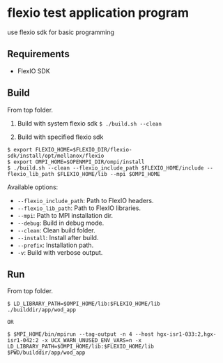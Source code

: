 flexio test application program
=============================================

use flexio sdk for basic programming

Requirements
-------------

* FlexIO SDK

Build
-------------
From top folder.
1. Build with system flexio sdk
`$ ./build.sh --clean`

2. Build with specified flexio sdk
```
$ export FLEXIO_HOME=$FLEXIO_DIR/flexio-sdk/install/opt/mellanox/flexio
$ export OMPI_HOME=$OPENMPI_DIR/ompi/install
$ ./build.sh --clean --flexio_include_path $FLEXIO_HOME/include --flexio_lib_path $FLEXIO_HOME/lib --mpi $OMPI_HOME
```

Available options:

* `--flexio_include_path`:  Path to FlexIO headers.
* `--flexio_lib_path`:      Path to FlexIO libraries.
* `--mpi`:                  Path to MPI installation dir.
* `--debug`:                Build in debug mode.
* `--clean`:                Clean build folder.
* `--install`:              Install after build.
* `--prefix`:               Installation path.
* `-v`:                     Build with verbose output.

Run
-----------
From top folder.
```
$ LD_LIBRARY_PATH=$OMPI_HOME/lib:$FLEXIO_HOME/lib ./builddir/app/wod_app

OR

$ $MPI_HOME/bin/mpirun --tag-output -n 4 --host hgx-isr1-033:2,hgx-isr1-042:2 -x UCX_WARN_UNUSED_ENV_VARS=n -x LD_LIBRARY_PATH=$OMPI_HOME/lib:$FLEXIO_HOME/lib $PWD/builddir/app/wod_app

```
